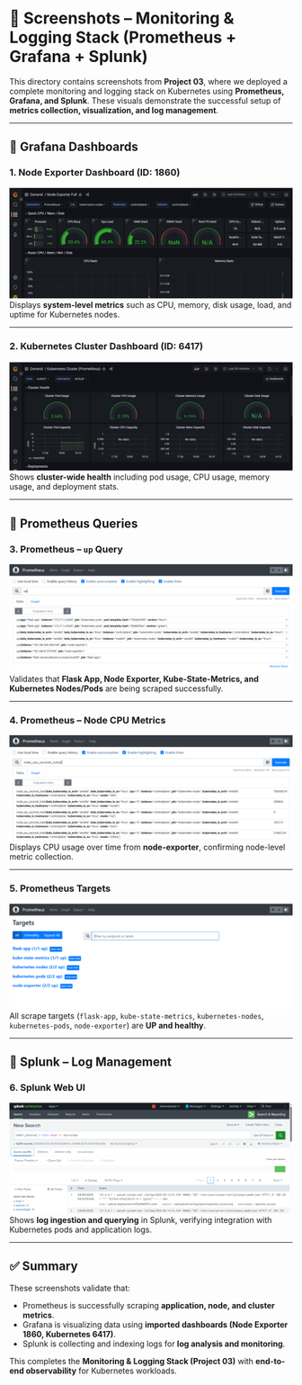 # 📸 Screenshots – Monitoring & Logging Stack (Prometheus + Grafana + Splunk)

This directory contains screenshots from **Project 03**, where we deployed a complete monitoring and logging stack on Kubernetes using **Prometheus, Grafana, and Splunk**.
These visuals demonstrate the successful setup of **metrics collection, visualization, and log management**.

---

## 🔹 Grafana Dashboards

### 1. Node Exporter Dashboard (ID: 1860)

![Grafana Node Exporter Dashboard](./grafana_dashboard_1860.PNG)
Displays **system-level metrics** such as CPU, memory, disk usage, load, and uptime for Kubernetes nodes.

---

### 2. Kubernetes Cluster Dashboard (ID: 6417)

![Grafana Kubernetes Cluster Dashboard](./grafana_dashboard_6417.PNG)
Shows **cluster-wide health** including pod usage, CPU usage, memory usage, and deployment stats.

---

## 🔹 Prometheus Queries

### 3. Prometheus – `up` Query

![Prometheus UP Query](./prometheus_query_1.PNG)
Validates that **Flask App, Node Exporter, Kube-State-Metrics, and Kubernetes Nodes/Pods** are being scraped successfully.

---

### 4. Prometheus – Node CPU Metrics

![Prometheus Node CPU Metrics](./prometheus_query_2.PNG)
Displays CPU usage over time from **node-exporter**, confirming node-level metric collection.

---

### 5. Prometheus Targets

![Prometheus Targets](./prometheus_targets.PNG)
All scrape targets (`flask-app`, `kube-state-metrics`, `kubernetes-nodes`, `kubernetes-pods`, `node-exporter`) are **UP and healthy**.

---

## 🔹 Splunk – Log Management

### 6. Splunk Web UI

![Splunk Dashboard](./splunk.PNG)
Shows **log ingestion and querying** in Splunk, verifying integration with Kubernetes pods and application logs.

---

## ✅ Summary

These screenshots validate that:

* Prometheus is successfully scraping **application, node, and cluster metrics**.
* Grafana is visualizing data using **imported dashboards (Node Exporter 1860, Kubernetes 6417)**.
* Splunk is collecting and indexing logs for **log analysis and monitoring**.

This completes the **Monitoring & Logging Stack (Project 03)** with **end-to-end observability** for Kubernetes workloads.
